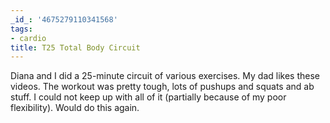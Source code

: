 ```yaml
---
_id_: '4675279110341568'
tags:
- cardio
title: T25 Total Body Circuit
---
```


Diana and I did a 25-minute circuit of various exercises. My dad likes these videos. The workout was pretty tough, lots of pushups and squats and ab stuff. I could not keep up with all of it (partially because of my poor flexibility). Would do this again.
